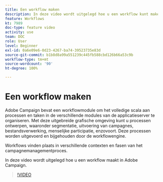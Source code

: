 ```yaml
---
title: Een workflow maken
description: In deze video wordt uitgelegd hoe u een workflow kunt maken.
feature: Workflows
kt: 7989
doc-type: feature video
activity: use
team: DOC
role: User
level: Beginner
exl-id: 0a6e09e6-0d23-4267-ba74-39523735e83d
source-git-commit: b1b8d8a99a551239c445fb588cbd126b66a53c9b
workflow-type: tm+mt
source-wordcount: '90'
ht-degree: 100%

---
```


# Een workflow maken

Adobe Campaign bevat een workflowmodule om het volledige scala aan processen en taken in de verschillende modules van de applicatieserver te organiseren. Met deze uitgebreide grafische omgeving kunt u processen ontwerpen, waaronder segmentatie, uitvoering van campagnes, bestandsverwerking, menselijke participatie, enzovoort. Deze processen worden uitgevoerd en bijgehouden door de workflowengine.

Workflows vinden plaats in verschillende contexten en fasen van het campagnemanagementproces.

In deze video wordt uitgelegd hoe u een workflow maakt in Adobe Campaign.

>[!VIDEO](https://video.tv.adobe.com/v/25559?quality=12&learn=on)
